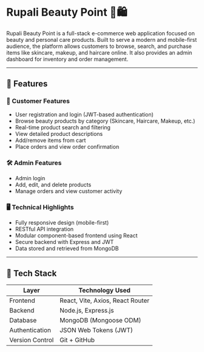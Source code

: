 # Rupali Beauty Point 💄🛍️

Rupali Beauty Point is a full-stack e-commerce web application focused on beauty and personal care products. Built to serve a modern and mobile-first audience, the platform allows customers to browse, search, and purchase items like skincare, makeup, and haircare online. It also provides an admin dashboard for inventory and order management.

---

## 🚀 Features

### 🛒 Customer Features
- User registration and login (JWT-based authentication)
- Browse beauty products by category (Skincare, Haircare, Makeup, etc.)
- Real-time product search and filtering
- View detailed product descriptions
- Add/remove items from cart
- Place orders and view order confirmation

### 🛠️ Admin Features
- Admin login
- Add, edit, and delete products
- Manage orders and view customer activity

### 🖥️ Technical Highlights
- Fully responsive design (mobile-first)
- RESTful API integration
- Modular component-based frontend using React
- Secure backend with Express and JWT
- Data stored and retrieved from MongoDB

---

## 🧱 Tech Stack

| Layer       | Technology Used         |
|-------------|--------------------------|
| Frontend    | React, Vite, Axios, React Router |
| Backend     | Node.js, Express.js       |
| Database    | MongoDB (Mongoose ODM)    |
| Authentication | JSON Web Tokens (JWT)   |
| Version Control | Git + GitHub           |

